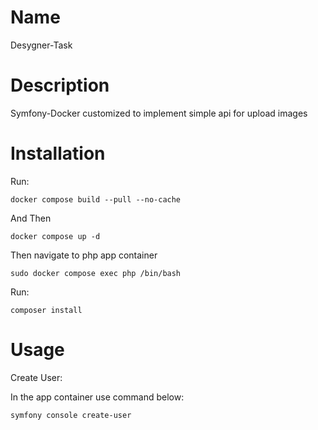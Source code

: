 # Name

Desygner-Task

# Description

Symfony-Docker customized to implement simple api for upload images

# Installation

Run:

``` docker compose build --pull --no-cache ```

And Then

``` docker compose up -d ```

Then navigate to php app container 

``` sudo docker compose exec php /bin/bash ```

Run:

``` composer install ```

# Usage

Create User:

In the app container use command below:

``` symfony console create-user ```